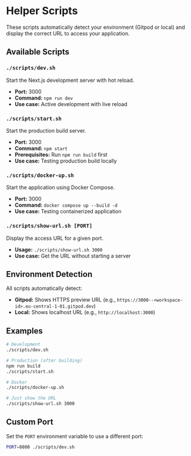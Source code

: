 # Helper Scripts

These scripts automatically detect your environment (Gitpod or local) and display the correct URL to access your application.

## Available Scripts

### `./scripts/dev.sh`
Start the Next.js development server with hot reload.
- **Port:** 3000
- **Command:** `npm run dev`
- **Use case:** Active development with live reload

### `./scripts/start.sh`
Start the production build server.
- **Port:** 3000
- **Command:** `npm start`
- **Prerequisites:** Run `npm run build` first
- **Use case:** Testing production build locally

### `./scripts/docker-up.sh`
Start the application using Docker Compose.
- **Port:** 3000
- **Command:** `docker compose up --build -d`
- **Use case:** Testing containerized application

### `./scripts/show-url.sh [PORT]`
Display the access URL for a given port.
- **Usage:** `./scripts/show-url.sh 3000`
- **Use case:** Get the URL without starting a server

## Environment Detection

All scripts automatically detect:
- **Gitpod:** Shows HTTPS preview URL (e.g., `https://3000--<workspace-id>.eu-central-1-01.gitpod.dev`)
- **Local:** Shows localhost URL (e.g., `http://localhost:3000`)

## Examples

```bash
# Development
./scripts/dev.sh

# Production (after building)
npm run build
./scripts/start.sh

# Docker
./scripts/docker-up.sh

# Just show the URL
./scripts/show-url.sh 3000
```

## Custom Port

Set the `PORT` environment variable to use a different port:

```bash
PORT=8080 ./scripts/dev.sh
```
